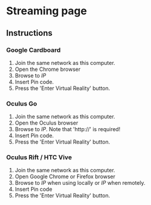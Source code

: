# Streaming page

## Instructions

### Google Cardboard

1. Join the same network as this computer.
1. Open the Chrome browser
1. Browse to *IP*
1. Insert Pin code.
1. Press the 'Enter Virtual Reality' button.

### Oculus Go

1. Join the same network as this computer.
1. Open the Oculus browser
1. Browse to *IP*. Note that 'http://' is required!
1. Insert Pin code.
1. Press the 'Enter Virtual Reality' button.

### Oculus Rift / HTC Vive

1. Join the same network as this computer.
1. Open Google Chrome or Firefox browser
1. Browse to *IP* when using locally or *IP* when remotely.
1. Insert Pin code
1. Press the 'Enter Virtual Reality' button.
